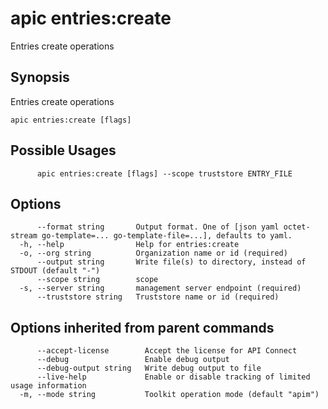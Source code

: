 # apic entries:create

Entries create operations

## Synopsis

Entries create operations

```
apic entries:create [flags]
```

## Possible Usages

```
      apic entries:create [flags] --scope truststore ENTRY_FILE
```

## Options

```
      --format string       Output format. One of [json yaml octet-stream go-template=... go-template-file=...], defaults to yaml.
  -h, --help                Help for entries:create
  -o, --org string          Organization name or id (required)
      --output string       Write file(s) to directory, instead of STDOUT (default "-")
      --scope string        scope
  -s, --server string       management server endpoint (required)
      --truststore string   Truststore name or id (required)
```

## Options inherited from parent commands

```
      --accept-license        Accept the license for API Connect
      --debug                 Enable debug output
      --debug-output string   Write debug output to file
      --live-help             Enable or disable tracking of limited usage information
  -m, --mode string           Toolkit operation mode (default "apim")
```

